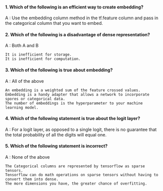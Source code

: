 #### 1. Which of the following is an efficient way to create embedding?

A : Use the embedding column method in the tf.feature column and pass in the categorical column that you want to embed.

#### 2. Which of the following is a disadvantage of dense representation?

A : Both A and B

    It is inefficient for storage.
    It is inefficient for computation.

#### 3. Which of the following is true about embedding?

A : All of the above

    An embedding is a weighted sum of the feature crossed values. 
    Embedding is a handy adapter that allows a network to incorporate spores or categorical data.
    The number of embeddings is the hyperparameter to your machine learning model.

#### 4. Which of the following statement is true about the logit layer?

A : For a logit layer, as opposed to a single logit, there is no guarantee that the total probability of all the digits will equal one.

#### 5. Which of the following statement is incorrect?

A : None of the above

    The Categorical columns are represented by tensorflow as sparse tensors. 
    Tensorflow can do math operations on sparse tensors without having to convert them into dense.
    The more dimensions you have, the greater chance of overfitting.